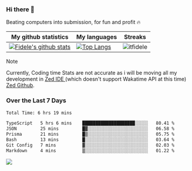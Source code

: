### Hi there 👋
<p>Beating computers into submission, for fun and profit 🔥</p>

|My github statistics|My languages|Streaks|
|-|-|-|
|[![Fidele's github stats](https://github-readme-stats.vercel.app/api?username=itfidele&count_private=true&show_icons=true&theme=dark&hide_title=true)](https://github.com/itfidele)|[![Top Langs](https://github-readme-stats.vercel.app/api/top-langs/?username=itfidele&show_icons=true&langs_count=8&theme=dark&layout=compact&hide_title=true)](https://github.com/itfidele)|![itfidele](https://github-readme-streak-stats.herokuapp.com/?user=itfidele&theme=dark)

> [!NOTE]  
> Currently, Coding time Stats are not accurate as i will be moving all my development in <a href="https://zed.dev" target="_blank"> Zed IDE </a> (which doesn't support Wakatime API at this time) <a href="https://github.com/zed-industries/zed">Zed Github</a>.

### Over the Last 7 Days
<!--START_SECTION:waka-->

```txt
Total Time: 6 hrs 19 mins

TypeScript   5 hrs 6 mins    ████████████████████░░░░░   80.41 %
JSON         25 mins         █▓░░░░░░░░░░░░░░░░░░░░░░░   06.58 %
Prisma       21 mins         █▒░░░░░░░░░░░░░░░░░░░░░░░   05.75 %
Bash         13 mins         █░░░░░░░░░░░░░░░░░░░░░░░░   03.64 %
Git Config   7 mins          ▓░░░░░░░░░░░░░░░░░░░░░░░░   02.03 %
Markdown     4 mins          ▒░░░░░░░░░░░░░░░░░░░░░░░░   01.22 %
```

<!--END_SECTION:waka-->



![](https://komarev.com/ghpvc/?username=itfidele)
